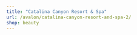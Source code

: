 ```yaml
---
title: "Catalina Canyon Resort & Spa"
url: /avalon/catalina-canyon-resort-and-spa-2/
shop: beauty
---
```

